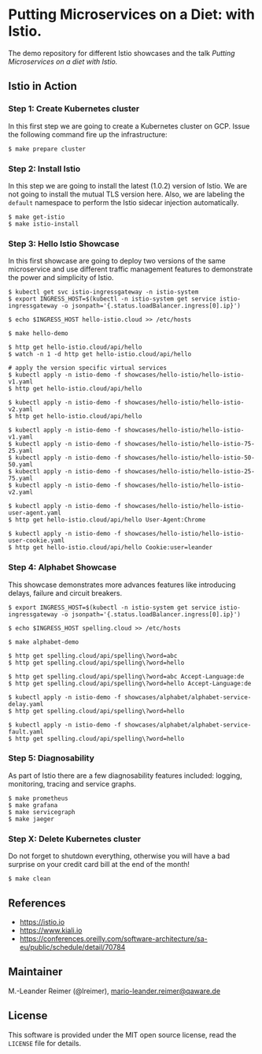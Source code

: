 # Putting Microservices on a Diet: with Istio.

The demo repository for different Istio showcases and the talk _Putting Microservices
on a diet with Istio._

## Istio in Action

### Step 1: Create Kubernetes cluster

In this first step we are going to create a Kubernetes cluster on GCP. Issue the
following command fire up the infrastructure:
```
$ make prepare cluster
```

### Step 2: Install Istio

In this step we are going to install the latest (1.0.2) version of Istio. We are
not going to install the mutual TLS version here. Also, we are labeling the `default`
namespace to perform the Istio sidecar injection automatically.

```
$ make get-istio
$ make istio-install
```

### Step 3: Hello Istio Showcase

In this first showcase are going to deploy two versions of the same microservice and
use different traffic management features to demonstrate the power and simplicity of Istio.

```
$ kubectl get svc istio-ingressgateway -n istio-system
$ export INGRESS_HOST=$(kubectl -n istio-system get service istio-ingressgateway -o jsonpath='{.status.loadBalancer.ingress[0].ip}')

$ echo $INGRESS_HOST hello-istio.cloud >> /etc/hosts

$ make hello-demo

$ http get hello-istio.cloud/api/hello
$ watch -n 1 -d http get hello-istio.cloud/api/hello

# apply the version specific virtual services
$ kubectl apply -n istio-demo -f showcases/hello-istio/hello-istio-v1.yaml
$ http get hello-istio.cloud/api/hello

$ kubectl apply -n istio-demo -f showcases/hello-istio/hello-istio-v2.yaml
$ http get hello-istio.cloud/api/hello

$ kubectl apply -n istio-demo -f showcases/hello-istio/hello-istio-v1.yaml
$ kubectl apply -n istio-demo -f showcases/hello-istio/hello-istio-75-25.yaml
$ kubectl apply -n istio-demo -f showcases/hello-istio/hello-istio-50-50.yaml
$ kubectl apply -n istio-demo -f showcases/hello-istio/hello-istio-25-75.yaml
$ kubectl apply -n istio-demo -f showcases/hello-istio/hello-istio-v2.yaml

$ kubectl apply -n istio-demo -f showcases/hello-istio/hello-istio-user-agent.yaml
$ http get hello-istio.cloud/api/hello User-Agent:Chrome

$ kubectl apply -n istio-demo -f showcases/hello-istio/hello-istio-user-cookie.yaml
$ http get hello-istio.cloud/api/hello Cookie:user=leander
```

### Step 4: Alphabet Showcase

This showcase demonstrates more advances features like introducing delays,
failure and circuit breakers.

```
$ export INGRESS_HOST=$(kubectl -n istio-system get service istio-ingressgateway -o jsonpath='{.status.loadBalancer.ingress[0].ip}')

$ echo $INGRESS_HOST spelling.cloud >> /etc/hosts

$ make alphabet-demo

$ http get spelling.cloud/api/spelling\?word=abc
$ http get spelling.cloud/api/spelling\?word=hello

$ http get spelling.cloud/api/spelling\?word=abc Accept-Language:de
$ http get spelling.cloud/api/spelling\?word=hello Accept-Language:de

$ kubectl apply -n istio-demo -f showcases/alphabet/alphabet-service-delay.yaml
$ http get spelling.cloud/api/spelling\?word=hello

$ kubectl apply -n istio-demo -f showcases/alphabet/alphabet-service-fault.yaml
$ http get spelling.cloud/api/spelling\?word=hello
```

### Step 5: Diagnosability

As part of Istio there are a few diagnosability features included: logging,
monitoring, tracing and service graphs.

```
$ make prometheus
$ make grafana
$ make servicegraph
$ make jaeger
```

### Step X: Delete Kubernetes cluster

Do not forget to shutdown everything, otherwise you will have a bad surprise on
your credit card bill at the end of the month!

```
$ make clean
```

## References

- https://istio.io
- https://www.kiali.io
- https://conferences.oreilly.com/software-architecture/sa-eu/public/schedule/detail/70784

## Maintainer

M.-Leander Reimer (@lreimer), <mario-leander.reimer@qaware.de>

## License

This software is provided under the MIT open source license, read the `LICENSE`
file for details.
